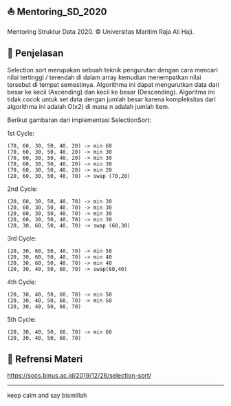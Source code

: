 ## ⛵ Mentoring_SD_2020
Mentoring Struktur Data 2020. © Universitas Maritim Raja Ali Haji.

## 🧧 Penjelasan
Selection sort merupakan sebuah teknik pengurutan dengan cara mencari nilai tertinggi / terendah di dalam array kemudian menempatkan nilai tersebut di tempat semestinya. 
Algorithma ini dapat mengurutkan data dari besar ke kecil (Ascending) dan kecil ke besar (Descending). 
Algoritma ini tidak cocok untuk set data dengan jumlah besar karena kompleksitas dari algorithma ini adalah Ο(x2) di mana n adalah jumlah item.

Berikut gambaran dari implementasi SelectionSort:

1st Cycle:
```
(70, 60, 30, 50, 40, 20) -> min 60
(70, 60, 30, 50, 40, 20) -> min 30
(70, 60, 30, 50, 40, 20) -> min 30
(70, 60, 30, 50, 40, 20) -> min 30
(70, 60, 30, 50, 40, 20) -> min 20
(20, 60, 30, 50, 40, 70) -> swap (70,20)
```

2nd Cycle:
```
(20, 60, 30, 50, 40, 70) -> min 30
(20, 60, 30, 50, 40, 70) -> min 30
(20, 60, 30, 50, 40, 70) -> min 30
(20, 60, 30, 50, 40, 70) -> min 30
(20, 30, 60, 50, 40, 70) -> swap (60,30)
```

3rd Cycle:
```
(20, 30, 60, 50, 40, 70) -> min 50
(20, 30, 60, 50, 40, 70) -> min 40
(20, 30, 60, 50, 40, 70) -> min 40
(20, 30, 40, 50, 60, 70) -> swap(60,40)
```

4th Cycle:
```
(20, 30, 40, 50, 60, 70) -> min 50
(20, 30, 40, 50, 60, 70) -> min 50
(20, 30, 40, 50, 60, 70)
```

5th Cycle:
```
(20, 30, 40, 50, 60, 70) -> min 60
(20, 30, 40, 50, 60, 70)
```

## 💒 Refrensi Materi
<a href="https://socs.binus.ac.id/2019/12/26/selection-sort/">https://socs.binus.ac.id/2019/12/26/selection-sort/<a>

---
keep calm and say bismillah
